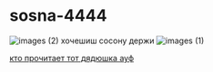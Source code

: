 # sosna-4444
![images (2)](https://github.com/user-attachments/assets/c9719243-432d-40e5-aa4c-73bed7bc3b43)
хочешиш сосону
держи
![images (1)](https://github.com/user-attachments/assets/4568fa82-bef9-4937-a8f4-f2ecb411a779)


[кто прочитает тот дядюшка ауф](ты_дамовёнок.md)
